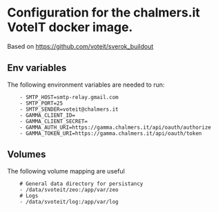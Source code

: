 # Configuration for the chalmers.it VoteIT docker image.

Based on https://github.com/voteit/sverok_buildout

## Env variables

The following environment variables are needed to run:

```
    - SMTP_HOST=smtp-relay.gmail.com
    - SMTP_PORT=25
    - SMTP_SENDER=voteit@chalmers.it
    - GAMMA_CLIENT_ID=
    - GAMMA_CLIENT_SECRET=
    - GAMMA_AUTH_URI=https://gamma.chalmers.it/api/oauth/authorize
    - GAMMA_TOKEN_URI=https://gamma.chalmers.it/api/oauth/token
```

## Volumes

The following volume mapping are useful

```
    # General data directory for persistancy
    - /data/svoteit/zeo:/app/var/zeo
    # Logs
    - /data/svoteit/log:/app/var/log
```
